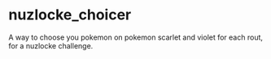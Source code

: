 # nuzlocke_choicer
A way to choose you pokemon on pokemon scarlet and violet for each rout, for a nuzlocke challenge.
